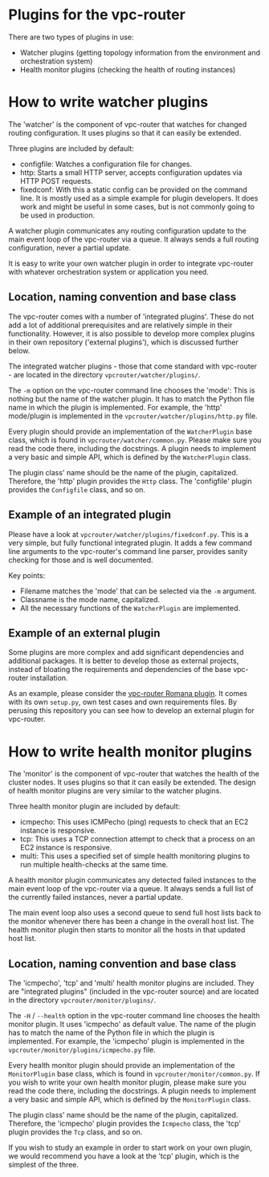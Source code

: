 # Plugins for the vpc-router

There are two types of plugins in use:

* Watcher plugins (getting topology information from the environment and
  orchestration system)
* Health monitor plugins (checking the health of routing instances)

# How to write watcher plugins

The 'watcher' is the component of vpc-router that watches for changed routing
configuration. It uses plugins so that it can easily be extended.

Three plugins are included by default:

* configfile: Watches a configuration file for changes.
* http: Starts a small HTTP server, accepts configuration updates via HTTP POST
  requests.
* fixedconf: With this a static config can be provided on the command line. It
  is mostly used as a simple example for plugin developers. It does work
  and might be useful in some cases, but is not commonly going to be used in
  production.

A watcher plugin communicates any routing configuration update to the main
event loop of the vpc-router via a queue. It always sends a full routing
configuration, never a partial update.

It is easy to write your own watcher plugin in order to integrate vpc-router
with whatever orchestration system or application you need.

## Location, naming convention and base class

The vpc-router comes with a number of 'integrated plugins'. These do not add a
lot of additional prerequisites and are relatively simple in their
functionality. However, it is also possible to develop more complex plugins in
their own repository ('external plugins'), which is discussed further below.

The integrated watcher plugins - those that come standard with vpc-router -
are located in the directory `vpcrouter/watcher/plugins/`.

The `-m` option on the vpc-router command line chooses the 'mode': This is
nothing but the name of the watcher plugin. It has to match the Python file
name in which the plugin is implemented. For example, the 'http' mode/plugin is
implemented in the `vpcrouter/watcher/plugins/http.py` file.

Every plugin should provide an implementation of the `WatcherPlugin` base
class, which is found in `vpcrouter/watcher/common.py`. Please make sure you
read the code there, including the docstrings. A plugin needs to implement a
very basic and simple API, which is defined by the `WatcherPlugin` class.

The plugin class' name should be the name of the plugin, capitalized.
Therefore, the 'http' plugin provides the `Http` class. The
'configfile' plugin provides the `Configfile` class, and so on.

## Example of an integrated plugin

Please have a look at `vpcrouter/watcher/plugins/fixedconf.py`. This is a very
simple, but fully functional integrated plugin. It adds a few command line
arguments to the vpc-router's command line parser, provides sanity checking
for those and is well documented.

Key points:

* Filename matches the 'mode' that can be selected via the `-m` argument.
* Classname is the mode name, capitalized.
* All the necessary functions of the `WatcherPlugin` are implemented.

## Example of an external plugin

Some plugins are more complex and add significant dependencies and additional
packages. It is better to develop those as external projects, instead of
bloating the requirements and dependencies of the base vpc-router installation.

As an example, please consider the
[vpc-router Romana plugin](https://github.com/romana/vpcrouter-romana-plugin).
It comes with its own `setup.py`, own test cases and own requirements files.
By perusing this repository you can see how to develop an external plugin for
vpc-router.


# How to write health monitor plugins

The 'monitor' is the component of vpc-router that watches the health of the
cluster nodes. It uses plugins so that it can easily be extended. The
design of health monitor plugins are very similar to the watcher
plugins.

Three health monitor plugin are included by default:

* icmpecho: This uses ICMPecho (ping) requests to check that an EC2 instance is
  responsive.
* tcp: This uses a TCP connection attempt to check that a process on an EC2
  instance is responsive.
* multi: This uses a specified set of simple health monitoring plugins to run
  multiple health-checks at the same time.

A health monitor plugin communicates any detected failed instances to the main
event loop of the vpc-router via a queue. It always sends a full list of the
currently failed instances, never a partial update.

The main event loop also uses a second queue to send full host lists back to
the monitor whenever there has been a change in the overall host list. The
health monitor plugin then starts to monitor all the hosts in that updated
host list.

## Location, naming convention and base class

The 'icmpecho', 'tcp' and 'multi' health monitor plugins are included. They are
"integrated plugins" (included in the vpc-router source) and are located in the
directory `vpcrouter/monitor/plugins/`.

The `-H` / `--health` option in the vpc-router command line chooses the health
monitor plugin. It uses 'icmpecho' as default value. The name of the plugin has
to match the name of the Python file in which the plugin is implemented. For
example, the 'icmpecho' plugin is implemented in the
`vpcrouter/monitor/plugins/icmpecho.py` file.

Every health monitor plugin should provide an implementation of the
`MonitorPlugin` base class, which is found in `vpcrouter/monitor/common.py`.
If you wish to write your own health monitor plugin, please make sure you
read the code there, including the docstrings. A plugin needs to implement
a very basic and simple API, which is defined by the `MonitorPlugin` class.

The plugin class' name should be the name of the plugin, capitalized.
Therefore, the 'icmpecho' plugin provides the `Icmpecho` class, the 'tcp'
plugin provides the `Tcp` class, and so on.

If you wish to study an example in order to start work on your own plugin, we
would recommend you have a look at the 'tcp' plugin, which is the simplest of
the three.
